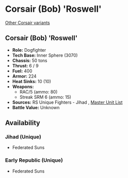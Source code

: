 # Corsair (Bob) 'Roswell' 

[Other Corsair variants](../corsair.md) 

## Corsair (Bob) 'Roswell' 

- **Role:** Dogfighter 
- **Tech Base:** Inner Sphere (3070) 
- **Chassis:** 50 tons 
- **Thrust:** 6 / 9 
- **Fuel:** 400 
- **Armor:** 224 
- **Heat Sinks:** 10 (10) 
- **Weapons:** 
  - RAC/5 (ammo: 80) 
  - Streak SRM 6 (ammo: 15) 
- **Sources:** RS Unique Fighters - Jihad , [Master Unit List](http://masterunitlist.info/Unit/Details/4008) 
- **Battle Value:** Unknown 

## Availability 

### Jihad (Unique) 

- Federated Suns 

### Early Republic (Unique) 

- Federated Suns 

